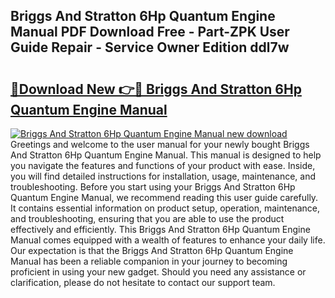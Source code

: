 ## Briggs And Stratton 6Hp Quantum Engine Manual PDF Download Free - Part-ZPK User Guide Repair - Service Owner Edition ddl7w

# <h2><a href="http://bc74014.oget.top/?id=Briggs+And+Stratton+6Hp+Quantum+Engine+Manual">🔗Download New 👉🔴 Briggs And Stratton 6Hp Quantum Engine Manual</a></h2>

[![Briggs And Stratton 6Hp Quantum Engine Manual new download](https://i.imgur.com/5g1atiW.png)](http://bc74014.oget.top/?id=Briggs+And+Stratton+6Hp+Quantum+Engine+Manual)
Greetings and welcome to the user manual for your newly bought Briggs And Stratton 6Hp Quantum Engine Manual. This manual is designed to help you navigate the features and functions of your product with ease. Inside, you will find detailed instructions for installation, usage, maintenance, and troubleshooting. Before you start using your Briggs And Stratton 6Hp Quantum Engine Manual, we recommend reading this user guide carefully. It contains essential information on product setup, operation, maintenance, and troubleshooting, ensuring that you are able to use the product effectively and efficiently. This Briggs And Stratton 6Hp Quantum Engine Manual comes equipped with a wealth of features to enhance your daily life. Our expectation is that the Briggs And Stratton 6Hp Quantum Engine Manual has been a reliable companion in your journey to becoming proficient in using your new gadget. Should you need any assistance or clarification, please do not hesitate to contact our support team.
